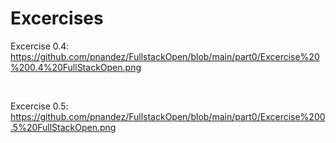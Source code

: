 <h1>Excercises</h1>

Excercise 0.4: https://github.com/pnandez/FullstackOpen/blob/main/part0/Excercise%20%200.4%20FullStackOpen.png

<br>

Excercise 0.5: https://github.com/pnandez/FullstackOpen/blob/main/part0/Excercise%200.5%20FullStackOpen.png
